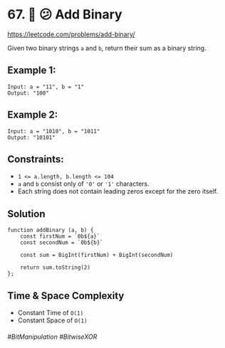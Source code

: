 # 67. 🧙‍ 😕 Add Binary
https://leetcode.com/problems/add-binary/


Given two binary strings `a` and `b`, return their sum as a binary string.

## Example 1:
````
Input: a = "11", b = "1"
Output: "100"
````
## Example 2:
````
Input: a = "1010", b = "1011"
Output: "10101"
 ````

## Constraints:

- `1 <= a.length, b.length <= 104`
- `a` and `b` consist only of `'0'` or `'1'` characters.
- Each string does not contain leading zeros except for the zero itself.

## Solution 
````
function addBinary (a, b) {
    const firstNum = `0b${a}`
    const secondNum = `0b${b}`
    
    const sum = BigInt(firstNum) + BigInt(secondNum)
    
    return sum.toString(2)
};
````
## Time & Space Complexity
- Constant Time of `O(1)`
- Constant Space of `O(1)`

###### #BitManipulation #BitwiseXOR
